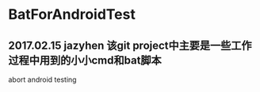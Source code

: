 # BatForAndroidTest
2017.02.15 jazyhen  该git project中主要是一些工作过程中用到的小小cmd和bat脚本
---------------------------------------------------------------------------
abort android testing 
